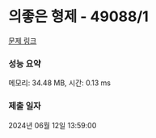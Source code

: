 # 의좋은 형제 - 49088/1 

[문제 링크](https://level.goorm.io/exam/49088/%EC%9D%98%EC%A2%8B%EC%9D%80-%ED%98%95%EC%A0%9C/quiz/1) 

### 성능 요약

메모리: 34.48 MB, 시간: 0.13 ms

### 제출 일자

2024년 06월 12일 13:59:00

